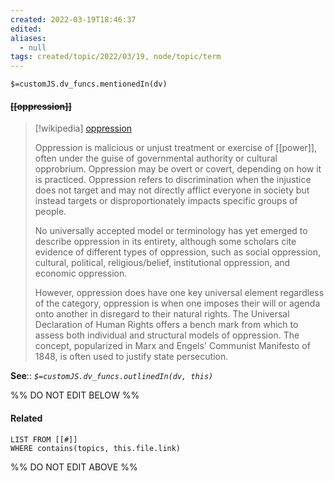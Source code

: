 ```yaml
---
created: 2022-03-19T18:46:37 
edited: 
aliases:
  - null
tags: created/topic/2022/03/19, node/topic/term
---
```

`$=customJS.dv_funcs.mentionedIn(dv)`

#### <s class="topic-title">[[oppression]]</s>

> [!wikipedia] [oppression](https://en.wikipedia.org/wiki/Oppression)
> 
> Oppression is malicious or unjust treatment or exercise of [[power]], often under the guise of governmental authority or cultural opprobrium. Oppression may be overt or covert, depending on how it is practiced. Oppression refers to discrimination when the injustice does not target and may not directly afflict everyone in society but instead targets or disproportionately impacts specific groups of people.
> 
> No universally accepted model or terminology has yet emerged to describe oppression in its entirety, although some scholars cite evidence of different types of oppression, such as social oppression, cultural, political, religious/belief,  institutional oppression, and economic oppression.
> 
> However, oppression does have one key universal element regardless of the category, oppression is when one imposes their will or agenda onto another in disregard to their natural rights. The Universal Declaration of Human Rights offers a bench mark from which to assess both individual and structural models of oppression.  The concept, popularized in Marx and Engels' Communist Manifesto of 1848, is often used to justify state persecution.
>


**See**::
*`$=customJS.dv_funcs.outlinedIn(dv, this)`*

%% DO NOT EDIT BELOW %%

#### Related 

```dataview
LIST FROM [[#]]
WHERE contains(topics, this.file.link)
```
%% DO NOT EDIT ABOVE %%
